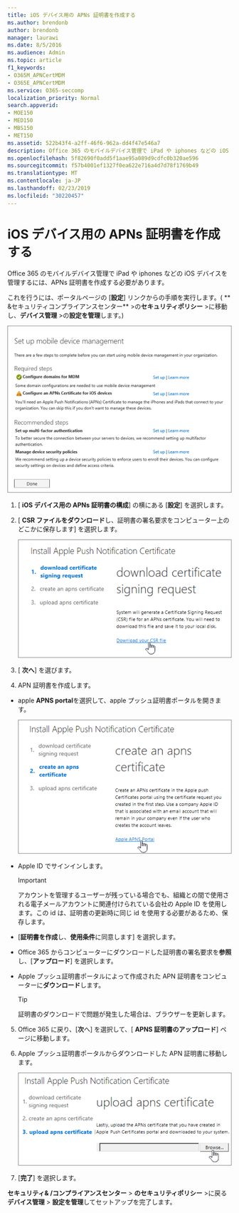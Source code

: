 ```yaml
---
title: iOS デバイス用の APNs 証明書を作成する
ms.author: brendonb
author: brendonb
manager: laurawi
ms.date: 8/5/2016
ms.audience: Admin
ms.topic: article
f1_keywords:
- O365M_APNCertMDM
- O365E_APNCertMDM
ms.service: O365-seccomp
localization_priority: Normal
search.appverid:
- MOE150
- MED150
- MBS150
- MET150
ms.assetid: 522b43f4-a2ff-46f6-962a-dd4f47e546a7
description: Office 365 のモバイルデバイス管理で iPad や iphones などの iOS デバイスを管理するには、最初に APNs 証明書を作成するために、次の手順を実行します。
ms.openlocfilehash: 5f82690f0add5f1aae95a089d9cdfc0b320ae596
ms.sourcegitcommit: f57b4001ef1327f0ea622e716a4d7d78f1769b49
ms.translationtype: MT
ms.contentlocale: ja-JP
ms.lasthandoff: 02/23/2019
ms.locfileid: "30220457"
---
```

# <a name="create-an-apns-certificate-for-ios-devices"></a>iOS デバイス用の APNs 証明書を作成する

 Office 365 のモバイルデバイス管理で iPad や iphones などの iOS デバイスを管理するには、APNs 証明書を作成する必要があります。 
  
これを行うには、ポータルページの [**設定**] リンクからの手順を実行します。( ** &amp;セキュリティコンプライアンスセンター** \>の**セキュリティポリシー** \>に移動し、**デバイス管理** \>の**設定を管理**します。)
  
![モバイルデバイス管理をセットアップする必要があり、推奨される手順](media/d71e3c76-b6b9-4549-ade6-cbfab846d908.png)
  
1. [ **iOS デバイス用の APNs 証明書の構成**] の横にある [**設定**] を選択します。
    
2. [ **CSR ファイルをダウンロード**し、証明書の署名要求をコンピューター上のどこかに保存します] を選択します。 
    
    ![[APN 証明書のインストール] ダイアログボックス](media/03aa8a24-e95c-4077-9b6b-ef76a86bafd7.png)
  
3. [ **次へ**] を選びます。
    
4. APN 証明書を作成します。
    
  - apple **APNS portal**を選択して、apple プッシュ証明書ポータルを開きます。 
    
    ![Apple APNS ポータルが選択されている状態で APN 通知証明書ダイアログをインストールする](media/ce19f53c-f44a-470b-baf3-9278dfda2ba5.png)
  
  - Apple ID でサインインします。
    
    > [!IMPORTANT]
    > アカウントを管理するユーザーが残っている場合でも、組織との間で使用される電子メールアカウントに関連付けられている会社の Apple ID を使用します。この id は、証明書の更新時に同じ id を使用する必要があるため、保存します。 
  
  - [**証明書を作成**し、**使用条件**に同意します] を選択します。
    
  - Office 365 からコンピューターにダウンロードした証明書の署名要求を**参照**し、[**アップロード**] を選択します。
    
  - Apple プッシュ証明書ポータルによって作成された APN 証明書をコンピューターに**ダウンロード**します。 
    
    > [!TIP]
    > 証明書のダウンロードで問題が発生した場合は、ブラウザーを更新します。 
  
5. Office 365 に戻り、[**次**へ] を選択して、[ **APNS 証明書のアップロード**] ページに移動します。 
    
6. Apple プッシュ証明書ポータルからダウンロードした APN 証明書に移動します。
    
    ![[参照] ボタンをクリックして Apple からダウンロードした APNS 証明書を選択します。](media/afe2849d-af23-4c55-9009-d8f25edaf6c0.png)
  
7. [**完了**] を選択します。
    
**セキュリティ&amp; /コンプライアンスセンター** \> **のセキュリティポリシー** \>に戻る**デバイス管理** \> **設定を管理**してセットアップを完了します。 
  

